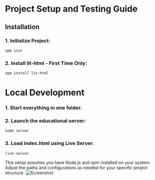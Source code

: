# Project Setup and Testing Guide

## Installation

### 1. Initialize Project:

```bash
npm init
```

### 2. Install lit-html - First Time Only:

```bash
npm install lit-html
```

# Local Development

### 1. Start everything in one folder.

### 2. Launch the educational server:

```bash
node server
```

### 3. Load index.html using Live Server.

```bash
live-server
```

This setup assumes you have Node.js and npm installed on your system. Adjust the paths and configurations as needed for your specific project structure.
![Screenshot](https://github.com/VladimirovMario/JS-Advanced/assets/103949296/a103b16a-845c-428f-a478-db15546c94b0)
